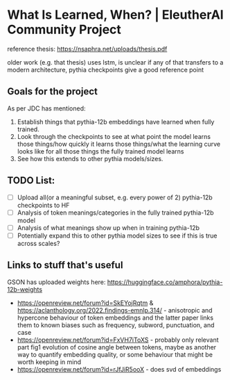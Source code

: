 # What Is Learned, When? | EleutherAI Community Project

reference thesis: https://nsaphra.net/uploads/thesis.pdf

older work (e.g. that thesis) uses lstm, is unclear if any of that transfers to a modern architecture, pythia checkpoints give a good reference point

## Goals for the project
As per JDC has mentioned:
1. Establish things that pythia-12b embeddings have learned when fully trained.
1. Look through the checkpoints to see at what point the model learns those things/how quickly it learns those things/what the learning curve looks like for all those things the fully trained model learns
1. See how this extends to other pythia models/sizes.

## TODO List:
- [ ] Upload all(or a meaningful subset, e.g. every power of 2) pythia-12b checkpoints to HF
- [ ] Analysis of token meanings/categories in the fully trained pythia-12b model
- [ ] Analysis of what meanings show up when in training pythia-12b
- [ ] Potentially expand this to other pythia model sizes to see if this is true across scales?

## Links to stuff that's useful
GSON has uploaded weights here: https://huggingface.co/amphora/pythia-12b-weights

- https://openreview.net/forum?id=SkEYojRqtm & https://aclanthology.org/2022.findings-emnlp.314/ - anisotropic and hypercone behaviour of token embeddings and the latter paper links them to known biases such as frequency, subword, punctuation, and case
- https://openreview.net/forum?id=FxVH7iToXS - probably only relevant part fig1 evolution of cosine angle between tokens, maybe as another way to quantify embedding quality, or some behaviour that might be worth keeping in mind 
- https://openreview.net/forum?id=rJfJiR5ooX - does svd of embeddings
